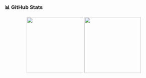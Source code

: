 ### 📊 GitHub Stats

<div align="center">

  <img src="https://github-readme-stats.vercel.app/api?username=MicahXX&show_icons=true&theme=tokyonight" height="180em" />
  <img src="https://github-readme-stats.vercel.app/api/top-langs/?username=MicahXX&layout=compact&theme=tokyonight" height="180em" />

</div>

